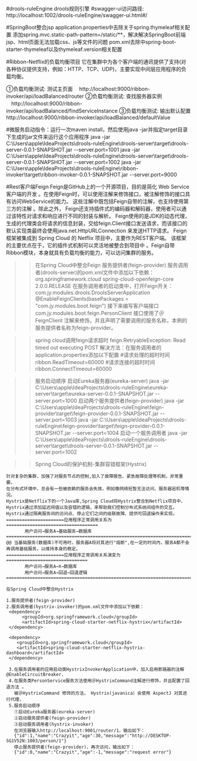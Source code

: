 #drools-ruleEngine
  drools规则引擎
#swagger-ui访问路径:
  http://localhost:1002/drools-ruleEngine/swagger-ui.html#/

#SpringBoot整合jsp
    application.properties中去除关于spring.thymeleaf相关配置
    添加spring.mvc.static-path-pattern=/static/**，解决解决SpringBoot前端jsp、html页面无法加载css、js等文件的问题
    pom.xml去除中spring-boot-starter-thymeleaf以及thymeleaf.version相关配置

#Ribbon-Netflix的负载均衡项目
  它在集群中为各个客户端的通讯提供了支持(对各种协议提供支持，例如：HTTP、TCP、UDP)，主要实现中间层应用程序的负载均衡。

  ①负载均衡测试: 测试主页面
  　http://localhost:9000/ribbon-invoker/api/loadBalanced/router
  ②负载均衡测试: 查找服务器实例
  　http://localhost:9000/ribbon-invoker/api/loadBalanced/findServiceInstance
  ③负载均衡测试: 输出默认配置
    http://localhost:9000/ribbon-invoker/api/loadBalanced/defaultValue

#微服务启动指令：运行一次maven install，然后使用java -jar并指定target目录下生成的jar文件来运行这个应用程序
  java -jar C:\Users\apple\IdeaProjects\drools-ruleEngine\drools-server\target\drools-server-0.0.1-SNAPSHOT.jar --server.port=1001
  java -jar C:\Users\apple\IdeaProjects\drools-ruleEngine\drools-server\target\drools-server-0.0.1-SNAPSHOT.jar --server.port=1002
  java -jar C:\Users\apple\IdeaProjects\drools-ruleEngine\ribbon-invoker\target\ribbon-invoker-0.0.1-SNAPSHOT.jar --server.port=9000

#Rest客户端Feign
   Feign是GitHub上的一个开源项目，目的是简化 Web Service客户端的开发 。在使用Feign时，可以使用注解来修饰接口，被注解修饰的接口具有访问WebService的能力。
   这些注解中既包括Feign自带的注解，也支持使用第三方的注解 。除此之外， Feign还支持插件式的编码器和解码器，使用者可以通过该特性对请求和响应进行不同的封装与解析。
   Feign使用的是JDK的动态代理，生成的代理类会将请求的信息封装，交给feign.Client接口发送请求，而该接口的默认实现类最终会使用java.net.HttpURLConnection 来发送HTTP请求。
   Feign 框架被集成到 Spring Cloud 的 Netflix 项目中，主要作为REST客户端。
   该框架的主要优点在于，它的插件式机制可以灵活地被整合到项目中 。Feign自带Ribbon模块，本身就具有负载均衡的能力，可以访问集群的服务。

 >> 在Spring Cloud中整合Feign
    服务提供者(feign-provider)
    服务调用者(drools-server)的pom.xml文件中添加以下依赖：
    <dependency>
        <groupId>org.springframework.cloud</groupId>
        <artifactId>spring-cloud-openfeign-core</artifactId>
        <version>2.0.0.RELEASE</version>
    </dependency>
    在服务调用者的启动类中，打开Feign开关：
    com.jy.modules.drools.DroolsServerApplication
    @EnableFeignClients(basePackages = "com.jy.modules.boot.feign")
    接下来编写客户端接口
    com.jy.modules.boot.feign.PersonClient
    接口使用了＠FeignClient 注解来修饰，井且声明了需要调用的服务名称，本例的服务提供者名称为feign-provider。

  >> spring cloud调用feign请求超时 feign.RetryableException: Read timed out executing POST
    解决方法：在服务调用者的application.properties添加以下配置
    #请求处理的超时时间
    ribbon.ReadTimeout=60000
    #请求连接的超时时间
    ribbon.ConnectTimeout=60000

  >> 服务启动顺序
    启动Eureka服务器(eureka-server)
    java -jar C:\Users\apple\IdeaProjects\drools-ruleEngine\eureka-server\target\eureka-server-0.0.1-SNAPSHOT.jar --server.port=1000
    启动两个服务提供者(feign-provider)
    java -jar C:\Users\apple\IdeaProjects\drools-ruleEngine\feign-provider\target\feign-provider-0.0.1-SNAPSHOT.jar --server.port=1003
    java -jar C:\Users\apple\IdeaProjects\drools-ruleEngine\feign-provider\target\feign-provider-0.0.1-SNAPSHOT.jar --server.port=1004
    启动一个服务调用者
    java -jar C:\Users\apple\IdeaProjects\drools-ruleEngine\drools-server\target\drools-server-0.0.1-SNAPSHOT.jar --server.port=1002

 >> Spring Cloud的保护机制-集群容错框架(Hystrix)

    针对复杂的集群，加强了对服务节点的控制,加入了故障报告、紧急故障处理等机制，非常重要。
    在分布式环境中，总会有一些被依赖的服务会失效，例如像网络短暂无法访问、服务器宕机等情况。
    Hystrix是Netflix下的一个Java库,Spring Cloud将Hystrix整合到Netflix项目中，Hystrix通过添加延迟阀值以及容错的逻辑，来帮助我们控制分布式系统间组件的交互。
    Hystrix通过隔离服务间的访问点、停止它们之间的级联故障、提供可回退操作来实现。
    ======================应用程序正常调用关系为===================================
           用户访问→服务A→基础服务→数据库
    ===========================================================================
    @@ 当基础服务(数据库)不可用时，服务器A将对其进行"熔断",在一定的时间内，服务A都不会再调用基础服务，以维持本身的稳定。
    ======================应用程序正常调用关系演变为===============================
           用户访问→服务A→X→数据库
           用户访问→服务A→回退→回退逻辑
    ===========================================================================

    在Spring Cloud中整合Hystrix

    1.服务提供者(feign-provider)
    2.服务调用者(hystrix-invoker)的pom.xml文件中添加以下依赖：
     <dependency>
          <groupId>org.springframework.cloud</groupId>
          <artifactId>spring-cloud-starter-netflix-hystrix</artifactId>
     </dependency>

     <dependency>
        <groupId>org.springframework.cloud</groupId>
        <artifactId>spring-cloud-starter-netflix-hystrix-dashboard</artifactId>
     </dependency>

     3.在服务调用者的应用启动类HystrixInvokerApplication中，加入启用断路器的注解@EnableCircuitBreaker.
     4.在服务类PersonService服务方法使用＠HystrixCommand注解进行修饰，并且配置了回退方法 。
       被＠HystrixCommand 修饰的方法， Hystrix(javanica）会使用 AspectJ 对其进行代理，
     5.服务启动顺序
       ①启动Eureka服务器(eureka-server)
       ②启动服务提供者(feign-provider)
       ③启动服务调用者(hystrix-invoker)
       在浏览器输入http://localhost:9001/router/1，输出如下：
       {"id":1,"name":"Crazyit","age":30,"message":"http://DESKTOP-SG1V52N:1003/person/1"}
       停止服务提供者(feign-provider)，再次访问，输出如下：
       {"id":0,"name":"Crazyit","age":-1,"message":"request error"}
